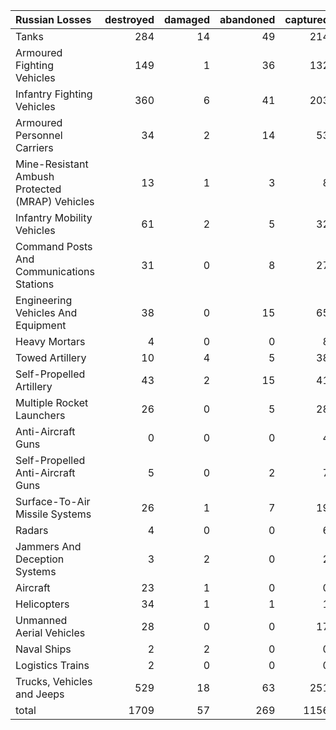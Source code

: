 | Russian Losses                                   |   destroyed |   damaged |   abandoned |   captured |   total |
|:-------------------------------------------------|------------:|----------:|------------:|-----------:|--------:|
| Tanks                                            |         284 |        14 |          49 |        214 |     561 |
| Armoured Fighting Vehicles                       |         149 |         1 |          36 |        132 |     318 |
| Infantry Fighting Vehicles                       |         360 |         6 |          41 |        203 |     610 |
| Armoured Personnel Carriers                      |          34 |         2 |          14 |         53 |     103 |
| Mine-Resistant Ambush Protected  (MRAP) Vehicles |          13 |         1 |           3 |          8 |      25 |
| Infantry Mobility Vehicles                       |          61 |         2 |           5 |         32 |     100 |
| Command Posts And Communications Stations        |          31 |         0 |           8 |         27 |      66 |
| Engineering Vehicles And Equipment               |          38 |         0 |          15 |         65 |     118 |
| Heavy Mortars                                    |           4 |         0 |           0 |          8 |      12 |
| Towed Artillery                                  |          10 |         4 |           5 |         38 |      57 |
| Self-Propelled Artillery                         |          43 |         2 |          15 |         41 |     101 |
| Multiple Rocket Launchers                        |          26 |         0 |           5 |         28 |      59 |
| Anti-Aircraft Guns                               |           0 |         0 |           0 |          4 |       4 |
| Self-Propelled Anti-Aircraft Guns                |           5 |         0 |           2 |          7 |      14 |
| Surface-To-Air Missile Systems                   |          26 |         1 |           7 |         19 |      53 |
| Radars                                           |           4 |         0 |           0 |          6 |      10 |
| Jammers And Deception Systems                    |           3 |         2 |           0 |          2 |       7 |
| Aircraft                                         |          23 |         1 |           0 |          0 |      24 |
| Helicopters                                      |          34 |         1 |           1 |          1 |      37 |
| Unmanned Aerial Vehicles                         |          28 |         0 |           0 |         17 |      45 |
| Naval Ships                                      |           2 |         2 |           0 |          0 |       4 |
| Logistics Trains                                 |           2 |         0 |           0 |          0 |       2 |
| Trucks, Vehicles and Jeeps                       |         529 |        18 |          63 |        251 |     861 |
| total                                            |        1709 |        57 |         269 |       1156 |    3191 |